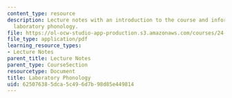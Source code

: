 ```yaml
---
content_type: resource
description: Lecture notes with an introduction to the course and information about
  laboratory phonology.
file: https://ol-ocw-studio-app-production.s3.amazonaws.com/courses/24-910-topics-in-linguistic-theory-laboratory-phonology-spring-2007/625076385dca5c496d7b98d85e449814_lec1.pdf
file_type: application/pdf
learning_resource_types:
- Lecture Notes
parent_title: Lecture Notes
parent_type: CourseSection
resourcetype: Document
title: Laboratory Phonology
uid: 62507638-5dca-5c49-6d7b-98d85e449814
---
```


